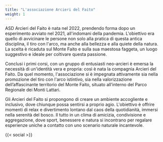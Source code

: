```yaml
---
title: "L'associazione Arcieri del Faito"
weight: 1
---
```


ASD Arcieri del Faito è nata nel 2022, prendendo forma dopo un esperimento avviato nel 2021, all'indomani della pandemia. L'obiettivo era quello di avvicinare le persone non solo alla pratica di questa antica disciplina, il tiro con l'arco, ma anche alla bellezza e alla quiete della natura. La scelta è ricaduta sul Monte Faito e sulla sua maestosa faggeta, un luogo suggestivo e ideale per coltivare questa passione.

Conclusi i primi corsi, con un gruppo di entusiasti neo-arcieri è emersa la necessità di un'identità vera e propria: così è nata la compagnia Arcieri del Faito. Da quel momento, l'associazione si è impegnata attivamente sia nella promozione del tiro con l'arco istintivo, sia nella valorizzazione dell’affascinante territorio del Monte Faito, situato all’interno del Parco Regionale dei Monti Lattari.

Gli Arcieri del Faito si propongono di creare un ambiente accogliente e inclusivo, dove chiunque possa sentirsi a proprio agio. L'obiettivo è offrire momenti di relax e divertimento lontano dal caos della quotidianità, immersi nella serenità del bosco. Il tutto in un clima di amicizia, condivisione e aggregazione, dove sport, benessere e natura si incontrano per regalare esperienze uniche a contatto con uno scenario naturale incantevole.

{{< social >}}
